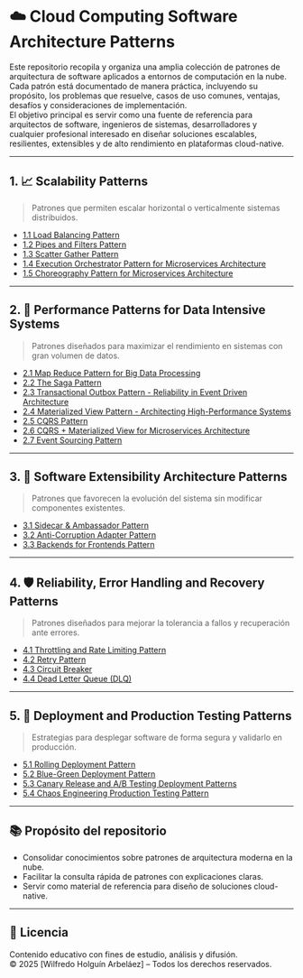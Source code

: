 # ☁️ Cloud Computing Software Architecture Patterns

Este repositorio recopila y organiza una amplia colección de patrones de arquitectura de software aplicados a entornos de computación en la nube.  
Cada patrón está documentado de manera práctica, incluyendo su propósito, los problemas que resuelve, casos de uso comunes, ventajas, desafíos y consideraciones de implementación.  
El objetivo principal es servir como una fuente de referencia para arquitectos de software, ingenieros de sistemas, desarrolladores y cualquier profesional interesado en diseñar soluciones escalables, resilientes, extensibles y de alto rendimiento en plataformas cloud-native.

---

## 1. 📈 Scalability Patterns

> Patrones que permiten escalar horizontal o verticalmente sistemas distribuidos.

- [1.1 Load Balancing Pattern](patterns/load-balancing.md)
- [1.2 Pipes and Filters Pattern](patterns/pipes-and-filters.md)
- [1.3 Scatter Gather Pattern](patterns/scatter-gather.md)
- [1.4 Execution Orchestrator Pattern for Microservices Architecture](patterns/execution-orchestrator.md)
- [1.5 Choreography Pattern for Microservices Architecture](patterns/choreography.md)

---

## 2. 🚀 Performance Patterns for Data Intensive Systems

> Patrones diseñados para maximizar el rendimiento en sistemas con gran volumen de datos.

- [2.1 Map Reduce Pattern for Big Data Processing](patterns/map-reduce.md)
- [2.2 The Saga Pattern](patterns/saga.md)
- [2.3 Transactional Outbox Pattern - Reliability in Event Driven Architecture](patterns/transactional-outbox.md)
- [2.4 Materialized View Pattern - Architecting High-Performance Systems](patterns/materialized-view.md)
- [2.5 CQRS Pattern](patterns/cqrs.md)
- [2.6 CQRS + Materialized View for Microservices Architecture](patterns/cqrs-materialized.md)
- [2.7 Event Sourcing Pattern](patterns/event-sourcing.md)

---

## 3. 🧩 Software Extensibility Architecture Patterns

> Patrones que favorecen la evolución del sistema sin modificar componentes existentes.

- [3.1 Sidecar & Ambassador Pattern](patterns/sidecar-ambassador.md)
- [3.2 Anti-Corruption Adapter Pattern](patterns/anti-corruption-adapter.md)
- [3.3 Backends for Frontends Pattern](patterns/backends-for-frontends.md)

---

## 4. 🛡️ Reliability, Error Handling and Recovery Patterns

> Patrones diseñados para mejorar la tolerancia a fallos y recuperación ante errores.

- [4.1 Throttling and Rate Limiting Pattern](patterns/throttling-rate-limiting.md)
- [4.2 Retry Pattern](patterns/retry.md)
- [4.3 Circuit Breaker](patterns/circuit-breaker.md)
- [4.4 Dead Letter Queue (DLQ)](patterns/dead-letter-queue.md)

---

## 5. 🚀 Deployment and Production Testing Patterns

> Estrategias para desplegar software de forma segura y validarlo en producción.

- [5.1 Rolling Deployment Pattern](patterns/rolling-deployment.md)
- [5.2 Blue-Green Deployment Pattern](patterns/blue-green.md)
- [5.3 Canary Release and A/B Testing Deployment Patterns](patterns/canary-ab-testing.md)
- [5.4 Chaos Engineering Production Testing Pattern](patterns/chaos-engineering.md)

---

## 📚 Propósito del repositorio

- Consolidar conocimientos sobre patrones de arquitectura moderna en la nube.
- Facilitar la consulta rápida de patrones con explicaciones claras.
- Servir como material de referencia para diseño de soluciones cloud-native.

---

## 📜 Licencia

Contenido educativo con fines de estudio, análisis y difusión.  
© 2025 [Wilfredo Holguín Arbeláez] – Todos los derechos reservados.

